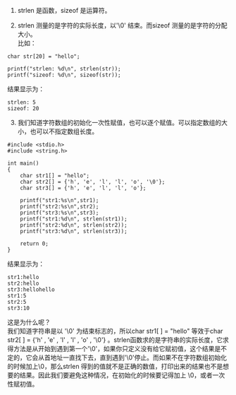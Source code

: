 ﻿1. strlen 是函数，sizeof 是运算符。      

2. strlen 测量的是字符的实际长度，以'\0' 结束。而sizeof 测量的是字符的分配大小。   
比如：    

```
char str[20] = "hello";
 
printf("strlen: %d\n", strlen(str));
printf("sizeof: %d\n", sizeof(str));

```
结果显示为：  

```
strlen: 5
sizeof: 20

```
3. 我们知道字符数组的初始化一次性赋值，也可以逐个赋值。可以指定数组的大小，也可以不指定数组长度。  

```
#include <stdio.h>
#include <string.h>
 
int main()
{
    char str1[] = "hello";
    char str2[] = {'h', 'e', 'l', 'l', 'o', '\0'};
    char str3[] = {'h', 'e', 'l', 'l', 'o'};
    
    printf("str1:%s\n",str1);
    printf("str2:%s\n",str2);
    printf("str3:%s\n",str3);
    printf("str1:%d\n", strlen(str1));
    printf("str2:%d\n", strlen(str2));
    printf("str3:%d\n", strlen(str3));
 
    return 0;
}

```
结果显示为：  

```
str1:hello
str2:hello
str3:hellohello
str1:5
str2:5
str3:10

```
这是为什么呢？  
我们知道字符串是以 '\0' 为结束标志的，所以char str1[ ] = "hello" 等效于char str2[ ] = {'h' , 'e' , 'l' , 'l' , 'o' , '\0'} 。strlen函数求的是字符串的实际长度，它求得方法是从开始到遇到第一个'\0'，如果你只定义没有给它赋初值，这个结果是不定的，它会从首地址一直找下去，直到遇到'\0'停止。而如果不在字符数组初始化的时候加上\0，那么strlen 得到的值就不是正确的数值，打印出来的结果也不是想要的结果。因此我们要避免这种情况，在初始化的时候要记得加上 \0，或者一次性赋初值。

